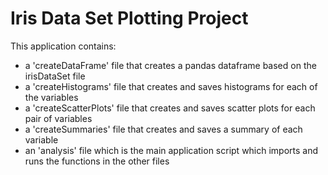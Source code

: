 # Iris Data Set Plotting Project

This application contains:

* a 'createDataFrame' file that creates a pandas dataframe based on the irisDataSet file
* a 'createHistograms' file that creates and saves histograms for each of the variables
* a 'createScatterPlots' file that creates and saves scatter plots for each pair of variables
* a 'createSummaries' file that creates and saves a summary of each variable
* an 'analysis' file which is the main application script which imports and runs the functions in the other files
